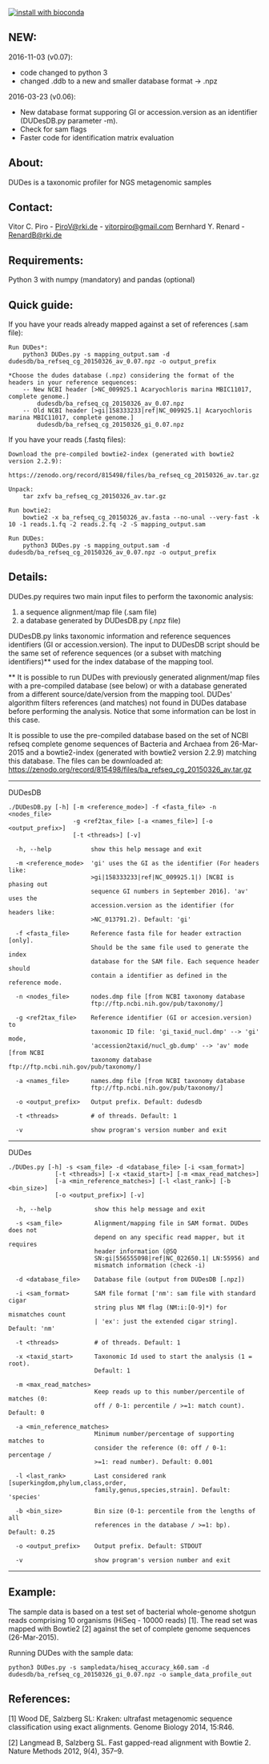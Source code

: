 [![install with bioconda](https://img.shields.io/badge/install%20with-bioconda-brightgreen.svg?style=flat-square)](http://bioconda.github.io/recipes/dudes/README.html)

NEW:
----
2016-11-03 (v0.07):
- code changed to python 3
- changed .ddb to a new and smaller database format -> .npz

2016-03-23 (v0.06):
- New database format supporing GI or accession.version as an identifier (DUDesDB.py parameter -m).
- Check for sam flags
- Faster code for identification matrix evaluation

About:
------
DUDes is a taxonomic profiler for NGS metagenomic samples

Contact:
--------
Vitor C. Piro - PiroV@rki.de - vitorpiro@gmail.com
Bernhard Y. Renard - RenardB@rki.de

Requirements:
-------------
Python 3 with numpy (mandatory) and pandas (optional)

Quick guide:
------------
If you have your reads already mapped against a set of references (.sam file):
	
	Run DUDes*:
		python3 DUDes.py -s mapping_output.sam -d dudesdb/ba_refseq_cg_20150326_av_0.07.npz -o output_prefix

	*Choose the dudes database (.npz) considering the format of the headers in your reference sequences:
		-- New NCBI header [>NC_009925.1 Acaryochloris marina MBIC11017, complete genome.]
			dudesdb/ba_refseq_cg_20150326_av_0.07.npz
		-- Old NCBI header [>gi|158333233|ref|NC_009925.1| Acaryochloris marina MBIC11017, complete genome.]
			dudesdb/ba_refseq_cg_20150326_gi_0.07.npz
			

If you have your reads (.fastq files):
	
	Download the pre-compiled bowtie2-index (generated with bowtie2 version 2.2.9):
		https://zenodo.org/record/815498/files/ba_refseq_cg_20150326_av.tar.gz
		
	Unpack:
		tar zxfv ba_refseq_cg_20150326_av.tar.gz
		
	Run bowtie2:
		bowtie2 -x ba_refseq_cg_20150326_av.fasta --no-unal --very-fast -k 10 -1 reads.1.fq -2 reads.2.fq -2 -S mapping_output.sam
	
	Run DUDes:
		python3 DUDes.py -s mapping_output.sam -d dudesdb/ba_refseq_cg_20150326_av_0.07.npz -o output_prefix
		
Details:
--------

DUDes.py requires two main input files to perform the taxonomic analysis:
1) a sequence alignment/map file (.sam file)
2) a database generated by DUDesDB.py (.npz file)

DUDesDB.py links taxonomic information and reference sequences identifiers (GI or accession.version). The input to DUDesDB script should be the same set of reference sequences (or a subset with matching identifiers)** used for the index database of the mapping tool.

** It is possible to run DUDes with previously generated alignment/map files with a pre-compiled database (see below) or with a database generated from a different source/date/version from the mapping tool. DUDes' algorithm filters references (and matches) not found in DUDes database before performing the analysis. Notice that some information can be lost in this case.
	
It is possible to use the pre-compiled database based on the set of NCBI refseq complete genome sequences of Bacteria and Archaea from 26-Mar-2015 and a bowtie2-index (generated with bowtie2 version 2.2.9) matching this database. The files can be downloaded at: https://zenodo.org/record/815498/files/ba_refseq_cg_20150326_av.tar.gz
	
------
DUDesDB

	./DUDesDB.py [-h] [-m <reference_mode>] -f <fasta_file> -n <nodes_file>
					  -g <ref2tax_file> [-a <names_file>] [-o <output_prefix>]
					  [-t <threads>] [-v]

	  -h, --help           show this help message and exit
	  
	  -m <reference_mode>  'gi' uses the GI as the identifier (For headers like:
						   >gi|158333233|ref|NC_009925.1|) [NCBI is phasing out
						   sequence GI numbers in September 2016]. 'av' uses the
						   accession.version as the identifier (for headers like:
						   >NC_013791.2). Default: 'gi'
						   
	  -f <fasta_file>      Reference fasta file for header extraction [only].
						   Should be the same file used to generate the index
						   database for the SAM file. Each sequence header should
						   contain a identifier as defined in the reference mode.
						   
	  -n <nodes_file>      nodes.dmp file [from NCBI taxonomy database
						   ftp://ftp.ncbi.nih.gov/pub/taxonomy/]
						   
	  -g <ref2tax_file>    Reference identifier (GI or accesion.version) to
						   taxonomic ID file: 'gi_taxid_nucl.dmp' --> 'gi' mode,
						   'accession2taxid/nucl_gb.dump' --> 'av' mode [from NCBI
						   taxonomy database ftp://ftp.ncbi.nih.gov/pub/taxonomy/]
						   
	  -a <names_file>      names.dmp file [from NCBI taxonomy database
						   ftp://ftp.ncbi.nih.gov/pub/taxonomy/]
						   
	  -o <output_prefix>   Output prefix. Default: dudesdb
	  
	  -t <threads>         # of threads. Default: 1
	  
	  -v                   show program's version number and exit

  
------
DUDes

	./DUDes.py [-h] -s <sam_file> -d <database_file> [-i <sam_format>]
				 [-t <threads>] [-x <taxid_start>] [-m <max_read_matches>]
				 [-a <min_reference_matches>] [-l <last_rank>] [-b <bin_size>]
				 [-o <output_prefix>] [-v]

	  -h, --help            show this help message and exit
	  
	  -s <sam_file>         Alignment/mapping file in SAM format. DUDes does not
							depend on any specific read mapper, but it requires
							header information (@SQ
							SN:gi|556555098|ref|NC_022650.1| LN:55956) and
							mismatch information (check -i)
							
	  -d <database_file>    Database file (output from DUDesDB [.npz])
	  
	  -i <sam_format>       SAM file format ['nm': sam file with standard cigar
							string plus NM flag (NM:i:[0-9]*) for mismatches count
							| 'ex': just the extended cigar string]. Default: 'nm'
							
	  -t <threads>          # of threads. Default: 1
	  
	  -x <taxid_start>      Taxonomic Id used to start the analysis (1 = root).
							Default: 1
							
	  -m <max_read_matches>
							Keep reads up to this number/percentile of matches (0:
							off / 0-1: percentile / >=1: match count). Default: 0
							
	  -a <min_reference_matches>
							Minimum number/percentage of supporting matches to
							consider the reference (0: off / 0-1: percentage /
							>=1: read number). Default: 0.001
							
	  -l <last_rank>        Last considered rank [superkingdom,phylum,class,order,
							family,genus,species,strain]. Default: 'species'
							
	  -b <bin_size>         Bin size (0-1: percentile from the lengths of all
							references in the database / >=1: bp). Default: 0.25
							
	  -o <output_prefix>    Output prefix. Default: STDOUT
	  
	  -v                    show program's version number and exit

------

Example:
---------

The sample data is based on a test set of bacterial whole-genome shotgun reads comprising 10 organisms (HiSeq - 10000 reads) [1].
The read set was mapped with Bowtie2 [2] against the set of complete genome sequences (26-Mar-2015).

Running DUDes with the sample data:

	python3 DUDes.py -s sampledata/hiseq_accuracy_k60.sam -d dudesdb/ba_refseq_cg_20150326_gi_0.07.npz -o sample_data_profile_out

References:
-----------

[1] Wood DE, Salzberg SL: Kraken: ultrafast metagenomic sequence classification using exact alignments. Genome Biology 2014, 15:R46.

[2] Langmead B, Salzberg SL. Fast gapped-read alignment with Bowtie 2. Nature Methods 2012, 9(4), 357–9.
